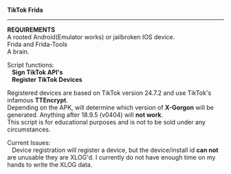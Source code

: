 **TikTok Frida**
__________________
**REQUIREMENTS**  
A rooted Android(Emulator works) or jailbroken IOS device.  
Frida and Frida-Tools  
A brain.

Script functions:  
  &ensp; **Sign TikTok API's**  
  &ensp; **Register TikTok Devices**
  
 Registered devices are based on TikTok version 24.7.2 and use TikTok's infamous **TTEncrypt**.  
 Depending on the APK, will determine which version of **X-Gorgon** will be generated. Anything after 18.9.5 (v0404) will **not work**.  
 This script is for educational purposes and is not to be sold under any circumstances.
 
 Current Issues:  
  &ensp; Device registration will register a device, but the device/install id **can not** are unusable they are XLOG'd. I currently do not have enough time on my hands to write the XLOG data.

